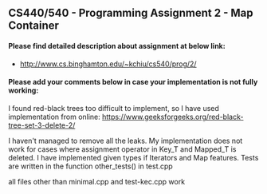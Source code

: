## CS440/540 - Programming Assignment 2 - Map Container

#### Please find detailed description about assignment at below link:

* http://www.cs.binghamton.edu/~kchiu/cs540/prog/2/

#### Please add your comments below in case your implementation is not fully working:

I found red-black trees too difficult to implement, so I have used implementation from online: https://www.geeksforgeeks.org/red-black-tree-set-3-delete-2/

I haven't managed to remove all the leaks. My implementation does not work for cases where assignment operator in Key_T and Mapped_T is deleted. I have implemented given types if Iterators and Map features. Tests are written in the function other_tests() in test.cpp

all files other than minimal.cpp and test-kec.cpp work 
